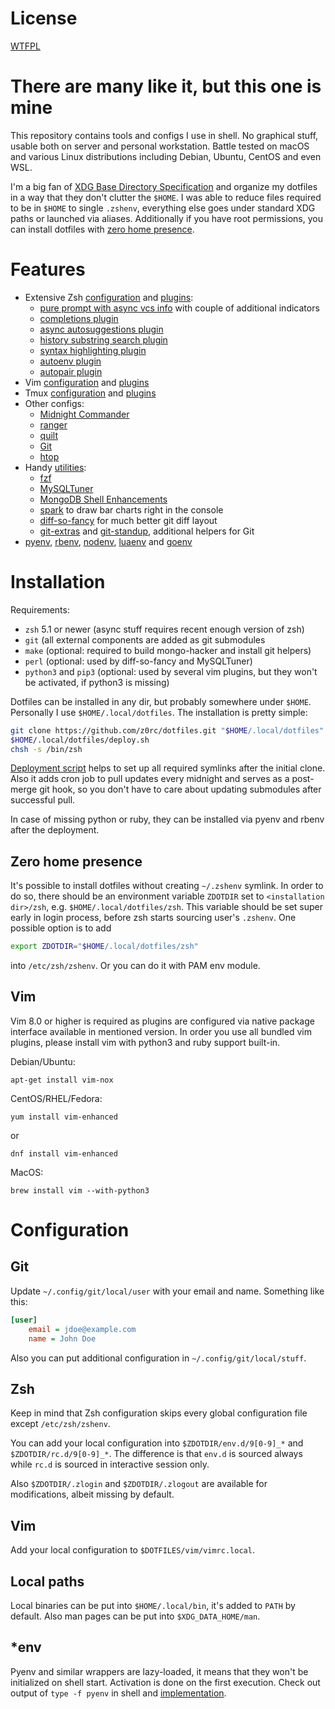 # License
[WTFPL](COPYING)

# There are many like it, but this one is mine
This repository contains tools and configs I use in shell. No graphical stuff,
usable both on server and personal workstation. Battle tested on macOS and
various Linux distributions including Debian, Ubuntu, CentOS and even WSL.

I'm a big fan of [XDG Base Directory
Specification](http://standards.freedesktop.org/basedir-spec/basedir-spec-latest.html)
and organize my dotfiles in a way that they don't clutter the `$HOME`. I was
able to reduce files required to be in `$HOME` to single `.zshenv`, everything
else goes under standard XDG paths or launched via aliases. Additionally if you
have root permissions, you can install dotfiles with [zero home
presence](#zero-home-presence).

# Features
* Extensive Zsh [configuration](zsh/rc.d) and [plugins](zsh/plugins):
  * [pure prompt with async vcs info](https://github.com/intelfx/pure) with couple of additional indicators
  * [completions plugin](https://github.com/zsh-users/zsh-completions)
  * [async autosuggestions plugin](https://github.com/zsh-users/zsh-autosuggestions)
  * [history substring search plugin](https://github.com/zsh-users/zsh-history-substring-search)
  * [syntax highlighting plugin](https://github.com/zsh-users/zsh-syntax-highlighting)
  * [autoenv plugin](https://github.com/Tarrasch/zsh-autoenv)
  * [autopair plugin](https://github.com/hlissner/zsh-autopair)
* Vim [configuration](vim/vimrc) and [plugins](vim/pack)
* Tmux [configuration](tmux/tmux.conf) and [plugins](tmux/plugins)
* Other configs:
  * [Midnight Commander](configs/mc.ini)
  * [ranger](configs/ranger)
  * [quilt](configs/quiltrc)
  * [Git](configs/gitconfig)
  * [htop](configs/htoprc)
* Handy [utilities](tools):
  * [fzf](https://github.com/junegunn/fzf)
  * [MySQLTuner](https://github.com/major/MySQLTuner-perl)
  * [MongoDB Shell Enhancements](https://github.com/TylerBrock/mongo-hacker)
  * [spark](https://github.com/holman/spark) to draw bar charts right in the console
  * [diff-so-fancy](https://github.com/so-fancy/diff-so-fancy) for much better git diff layout
  * [git-extras](https://github.com/tj/git-extras) and [git-standup](https://github.com/kamranahmedse/git-standup), additional helpers for Git
* [pyenv](https://github.com/yyuu/pyenv), [rbenv](https://github.com/rbenv/rbenv), [nodenv](https://github.com/nodenv/nodenv), [luaenv](https://github.com/cehoffman/luaenv) and [goenv](https://github.com/syndbg/goenv)

# Installation
Requirements:
* `zsh` 5.1 or newer (async stuff requires recent enough version of zsh)
* `git` (all external components are added as git submodules
* `make` (optional: required to build mongo-hacker and install git helpers)
* `perl` (optional: used by diff-so-fancy and MySQLTuner)
* `python3` and `pip3` (optional: used by several vim plugins, but they won't be activated, if python3 is missing)

Dotfiles can be installed in any dir, but probably somewhere under `$HOME`.
Personally I use `$HOME/.local/dotfiles`. The installation is pretty simple:
```sh
git clone https://github.com/z0rc/dotfiles.git "$HOME/.local/dotfiles"
$HOME/.local/dotfiles/deploy.sh
chsh -s /bin/zsh
```

[Deployment script](deploy.sh) helps to set up all required symlinks after the
initial clone. Also it adds cron job to pull updates every midnight and serves
as a post-merge git hook, so you don't have to care about updating submodules
after successful pull.

In case of missing python or ruby, they can be installed via pyenv and rbenv
after the deployment.

## Zero home presence
It's possible to install dotfiles without creating `~/.zshenv` symlink. In
order to do so, there should be an environment variable `ZDOTDIR` set to
`<installation dir>/zsh`, e.g. `$HOME/.local/dotfiles/zsh`. This variable
should be set super early in login process, before zsh starts sourcing user's
`.zshenv`. One possible option is to add
```sh
export ZDOTDIR="$HOME/.local/dotfiles/zsh"
```
into `/etc/zsh/zshenv`. Or you can do it with PAM env module.

## Vim
Vim 8.0 or higher is required as plugins are configured via native package
interface available in mentioned version. In order you use all bundled vim
plugins, please install vim with python3 and ruby support built-in.

Debian/Ubuntu:
```
apt-get install vim-nox
```

CentOS/RHEL/Fedora:
```
yum install vim-enhanced
```
or
```
dnf install vim-enhanced
```

MacOS:
```
brew install vim --with-python3
```

# Configuration
## Git
Update `~/.config/git/local/user` with your email and name. Something like
this:
```ini
[user]
    email = jdoe@example.com
    name = John Doe
```

Also you can put additional configuration in `~/.config/git/local/stuff`.

## Zsh
Keep in mind that Zsh configuration skips every global configuration file
except `/etc/zsh/zshenv`.

You can add your local configuration into `$ZDOTDIR/env.d/9[0-9]_*` and
`$ZDOTDIR/rc.d/9[0-9]_*`. The difference is that `env.d` is sourced always while
`rc.d` is sourced in interactive session only.

Also `$ZDOTDIR/.zlogin` and `$ZDOTDIR/.zlogout` are available for
modifications, albeit missing by default.

## Vim
Add your local configuration to `$DOTFILES/vim/vimrc.local`.

## Local paths
Local binaries can be put into `$HOME/.local/bin`, it's added to `PATH` by
default. Also man pages can be put into `$XDG_DATA_HOME/man`.

## *env
Pyenv and similar wrappers are lazy-loaded, it means that they won't be
initialized on shell start. Activation is done on the first execution. Check
out output of `type -f pyenv` in shell and
[implementation](zsh/rc.d/15_many_env.zsh).
